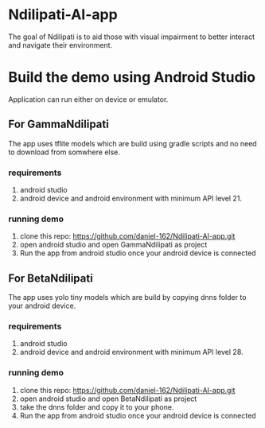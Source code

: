 # Ndilipati-AI-app
The goal of Ndilipati is to aid those with visual impairment to better interact and navigate their environment.



# Build the demo using Android Studio
Application can run either on device or emulator.

## For GammaNdilipati
The app uses tflite models which are build using gradle scripts and no need to download from somwhere else.
### requirements
1. android studio
2. android device and android environment with minimum API level 21.
### running demo
1. clone this repo: https://github.com/daniel-162/Ndilipati-AI-app.git
2. open android studio and open GammaNdilipati as project
3. Run the app from android studio once your android device is connected 

## For BetaNdilipati
The app uses yolo tiny models which are build by copying dnns folder to your android device.
### requirements
1. android studio
2. android device and android environment with minimum API level 28.
### running demo
1. clone this repo: https://github.com/daniel-162/Ndilipati-AI-app.git
2. open android studio and open BetaNdilipati as project
3. take the dnns folder and copy it to your phone.
3. Run the app from android studio once your android device is connected 
